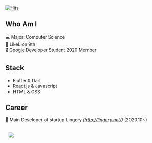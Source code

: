 [![Hits](https://hits.seeyoufarm.com/api/count/incr/badge.svg?url=https%3A%2F%2Fgithub.com%2Fhaesoo9410&count_bg=%23EB8B10&title_bg=%23684327&icon=&icon_color=%23E7E7E7&title=VISIT&edge_flat=false)](https://github.com/milkness)

## Who Am I
💻 Major: Computer Science  <br>
🦁 LikeLion 9th <br>
🎖 Google Developer Student 2020 Member

## Stack
- Flutter & Dart
- React.js & Javascript
- HTML & CSS

## Career
👱 Main Developer of startup Lingory _(http://lingory.net/)_ (2020.10~) <br>


<br>
<a href="https://muhly.tistory.com/">
    <img 
        src="http://img.shields.io/badge/-Tech%20Blog-655ced?style=flat&logo=github&link=https://muhly.tistory.com/"
        style="height : auto; margin-left : 10px; margin-right : 10px;"/>
</a>

